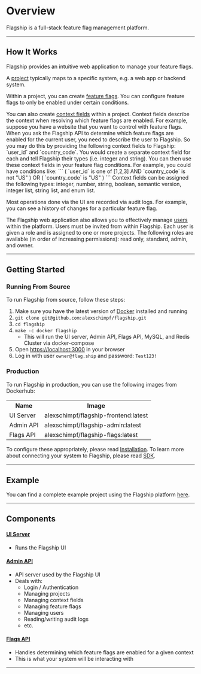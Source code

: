 # Overview

Flagship is a full-stack feature flag management platform.

<hr>

## How It Works

<p>
    Flagship provides an intuitive web application to manage your feature flags.
</p>
<p>
    A <a href="/flagship/projects">project</a> typically maps to a specific system, e.g. a web app or backend system.
</p>
<p>
Within a project, you can create <a href="/flagship/feature-flags">feature flags</a>.
You can configure feature flags to only be enabled under certain conditions.
</p>
<p>
You can also create <a href="/flagship/context-fields">context fields</a> within a project.
Context fields describe the context when resolving which feature flags are enabled.
For example, suppose you have a website that you want to control with feature flags.
When you ask the Flagship API to determine which feature flags are enabled for the current user, you need to describe
the user to Flagship. So you may do this by providing the following context fields to Flagship: `user_id` and `country_code`.
You would create a separate context field for each and tell Flagship their types (i.e. integer and string).
You can then use these context fields in your feature flag conditions. For example, you could have conditions like:
```
(
    `user_id` is one of [1,2,3] AND
    `country_code` is not "US"
) OR
(
    `country_code` is "US"
)
```
Context fields can be assigned the following types: integer, number, string, boolean, semantic version, integer list, string list, and enum list.
</p>
<p>
Most operations done via the UI are recorded via audit logs. For example, you can see a history of changes
for a particular feature flag.
</p>
<p>
The Flagship web application also allows you to effectively manage <a href="/flagship/users">users</a> within the platform.
Users must be invited from within Flagship.
Each user is given a role and is assigned to one or more projects.
The following roles are available (in order of increasing permissions): read only, standard, admin, and owner.
</p>

<hr>

## Getting Started

### Running From Source

To run Flagship from source, follow these steps:

1. Make sure you have the latest version of <a href="https://docs.docker.com/engine/install/">Docker</a> installed and running
1. `git clone git@github.com:alexschimpf/flagship.git`
2. `cd flagship`
1. `make -c docker flagship`
    - This will run the UI server, Admin API, Flags API, MySQL, and Redis Cluster via docker-compose
1. Open <a href="https://localhost:3000">https://localhost:3000</a> in your browser
1. Log in with user `owner@flag.ship` and password: `Test123!`

### Production

To run Flagship in production, you can use the following images from Dockerhub:

<table>
    <tr>
        <th>Name</th>
        <th>Image</th>
    </tr>
    <tr>
        <td>UI Server</td>
        <td>alexschimpf/flagship-frontend:latest</td>
    <tr>
    <tr>
        <td>Admin API</td>
        <td>alexschimpf/flagship-admin:latest</td>
    <tr>
    <tr>
        <td>Flags API</td>
        <td>alexschimpf/flagship-flags:latest</td>
    <tr>
</table>

To configure these appropriately, please read <a href="/flagship/installation">Installation</a>.
To learn more about connecting your system to Flagship, please read <a href="/flagship/sdk">SDK</a>.

<hr>

## Example

You can find a complete example project using the Flagship platform <a href="https://github.com/alexschimpf/flagship-example">here</a>.

<hr>

## Components

#### <a href="/flagship/ui">UI Server</a>
- Runs the Flagship UI

#### <a href="/flagship/admin-api">Admin API</a>
- API server used by the Flagship UI
- Deals with:
    - Login / Authentication
    - Managing projects
    - Managing context fields
    - Managing feature flags
    - Managing users
    - Reading/writing audit logs
    - etc.

#### <a href="/flagship/flags-api">Flags API</a>
- Handles determining which feature flags are enabled for a given context
- This is what your system will be interacting with

<hr>
